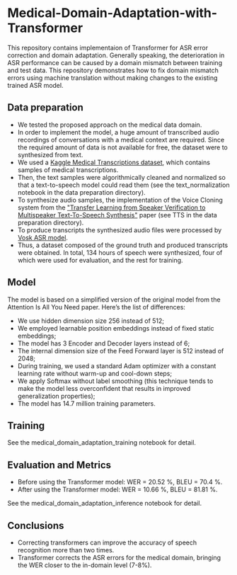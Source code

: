 # Medical-Domain-Adaptation-with-Transformer

This repository contains implementaion of Transformer for ASR error correction and domain adaptation. Generally speaking, the deterioration in ASR performance can be caused by a domain mismatch between training and test data. This repository demonstrates how to fix domain mismatch errors using machine translation without making changes to the existing trained ASR model.

## Data preparation

- We tested the proposed approach on the medical data domain. 
- In order to implement the model, a huge amount of transcribed audio recordings of conversations with a medical context are required. Since the required amount of data is not available for free, the dataset were to synthesized from text.
- We used a [Kaggle Medical Transcriptions dataset](https://www.kaggle.com/tboyle10/medicaltranscriptions), which contains samples of medical transcriptions.
- Then, the text samples were algorithmically cleaned and normalized so that a text-to-speech model could read them (see the text_normalization notebook in the data preparation directory).
- To synthesize audio samples, the implementation of the Voice Cloning system from the ["Transfer Learning from Speaker Verification to Multispeaker Text-To-Speech Synthesis"](https://arxiv.org/pdf/1806.04558.pdf) paper (see TTS in the data preparation directory).
- To produce transcripts the synthesized audio files were processed by [Vosk ASR model](https://alphacephei.com/vosk/models).
- Thus, a dataset composed of the ground truth and produced transcripts were obtained. In total, 134 hours of speech were synthesized, four of which were used for evaluation, and the rest for training. 

## Model
The model is based on a simplified version of the original model from the Attention Is All You Need paper. Here’s the list of differences:

- We use hidden dimension size 256 instead of 512;
- We employed learnable position embeddings instead of fixed static embeddings;
- The model has 3 Encoder and Decoder layers instead of 6;
- The internal dimension size of the Feed Forward layer is 512 instead of 2048;
- During training, we used a standard Adam optimizer with a constant learning rate without warm-up and cool-down steps;
- We apply Softmax without label smoothing (this technique tends to make the model less overconfident that results in improved generalization properties);
- The model has 14.7 million training parameters.

## Training
See the medical_domain_adaptation_training notebook for detail.

## Evaluation and Metrics
- Before using the Transformer model: WER = 20.52 %, BLEU = 70.4 %.
- After using the Transformer model: WER = 10.66 %, BLEU = 81.81 %.

See the medical_domain_adaptation_inference notebook for detail.

## Conclusions
- Correcting transformers can improve the accuracy of speech recognition more than two times.
- Transformer corrects the ASR errors for the medical domain, bringing the WER closer to the in-domain level (7-8%).

